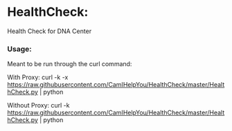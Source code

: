 # HealthCheck:
Health Check for DNA Center


### Usage:

Meant to be run through the curl command:

With Proxy:
curl -k -x <ProxyServer> https://raw.githubusercontent.com/CamIHelpYou/HealthCheck/master/HealthCheck.py | python

Without Proxy:
curl -k https://raw.githubusercontent.com/CamIHelpYou/HealthCheck/master/HealthCheck.py | python
